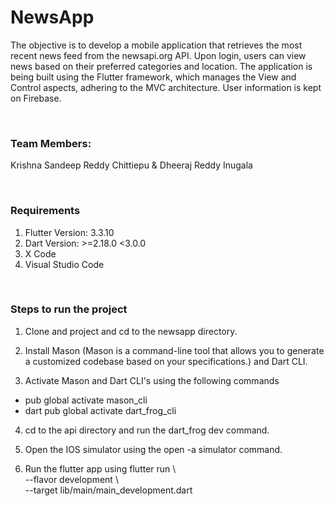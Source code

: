 # NewsApp

The objective is to develop a mobile application that retrieves the most recent news feed from the newsapi.org API. Upon login, users can view news based on their preferred categories and location. The application is being built using the Flutter framework, which manages the View and Control aspects, adhering to the MVC architecture. User information is kept on Firebase.

<br>

### Team Members: 
Krishna Sandeep Reddy Chittiepu & Dheeraj Reddy Inugala

<br>

### Requirements
1. Flutter Version: 3.3.10
2. Dart Version: >=2.18.0 <3.0.0
3. X Code
4. Visual Studio Code

<br>

### Steps to run the project

1. Clone and project and cd to the newsapp directory. 

2. Install Mason (Mason is a command-line tool that allows you to generate a customized codebase based on your specifications.) and Dart CLI.

3. Activate Mason and Dart CLI's using the following commands 
* pub global activate mason_cli
* dart pub global activate dart_frog_cli

4. cd to the api directory and run the dart_frog dev command.

5. Open the IOS simulator using the open -a simulator command.

6. Run the flutter app using 
   flutter run \ \
  --flavor development \ \
  --target lib/main/main_development.dart


